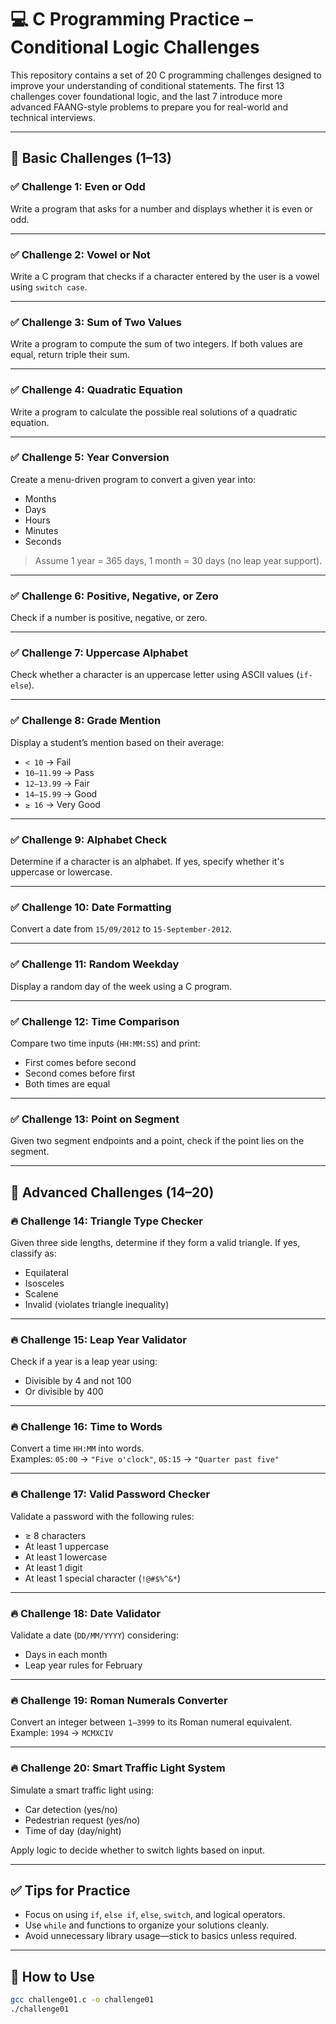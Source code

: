 # 💻 C Programming Practice – Conditional Logic Challenges

This repository contains a set of 20 C programming challenges designed to improve your understanding of conditional statements. The first 13 challenges cover foundational logic, and the last 7 introduce more advanced FAANG-style problems to prepare you for real-world and technical interviews.

---

## 📘 Basic Challenges (1–13)

### ✅ Challenge 1: Even or Odd
Write a program that asks for a number and displays whether it is even or odd.

---

### ✅ Challenge 2: Vowel or Not
Write a C program that checks if a character entered by the user is a vowel using `switch case`.

---

### ✅ Challenge 3: Sum of Two Values
Write a program to compute the sum of two integers. If both values are equal, return triple their sum.

---

### ✅ Challenge 4: Quadratic Equation
Write a program to calculate the possible real solutions of a quadratic equation.

---

### ✅ Challenge 5: Year Conversion
Create a menu-driven program to convert a given year into:
- Months  
- Days  
- Hours  
- Minutes  
- Seconds  

> Assume 1 year = 365 days, 1 month = 30 days (no leap year support).

---

### ✅ Challenge 6: Positive, Negative, or Zero
Check if a number is positive, negative, or zero.

---

### ✅ Challenge 7: Uppercase Alphabet
Check whether a character is an uppercase letter using ASCII values (`if-else`).

---

### ✅ Challenge 8: Grade Mention
Display a student’s mention based on their average:
- `< 10` → Fail  
- `10–11.99` → Pass  
- `12–13.99` → Fair  
- `14–15.99` → Good  
- `≥ 16` → Very Good

---

### ✅ Challenge 9: Alphabet Check
Determine if a character is an alphabet. If yes, specify whether it's uppercase or lowercase.

---

### ✅ Challenge 10: Date Formatting
Convert a date from `15/09/2012` to `15-September-2012`.

---

### ✅ Challenge 11: Random Weekday
Display a random day of the week using a C program.

---

### ✅ Challenge 12: Time Comparison
Compare two time inputs (`HH:MM:SS`) and print:
- First comes before second  
- Second comes before first  
- Both times are equal

---

### ✅ Challenge 13: Point on Segment
Given two segment endpoints and a point, check if the point lies on the segment.

---

## 🚀 Advanced Challenges (14–20)

### 🔥 Challenge 14: Triangle Type Checker
Given three side lengths, determine if they form a valid triangle. If yes, classify as:
- Equilateral  
- Isosceles  
- Scalene  
- Invalid (violates triangle inequality)

---

### 🔥 Challenge 15: Leap Year Validator
Check if a year is a leap year using:
- Divisible by 4 and not 100  
- Or divisible by 400

---

### 🔥 Challenge 16: Time to Words
Convert a time `HH:MM` into words.  
Examples: `05:00` → `"Five o'clock"`, `05:15` → `"Quarter past five"`

---

### 🔥 Challenge 17: Valid Password Checker
Validate a password with the following rules:
- ≥ 8 characters  
- At least 1 uppercase  
- At least 1 lowercase  
- At least 1 digit  
- At least 1 special character (`!@#$%^&*`)

---

### 🔥 Challenge 18: Date Validator
Validate a date (`DD/MM/YYYY`) considering:
- Days in each month  
- Leap year rules for February

---

### 🔥 Challenge 19: Roman Numerals Converter
Convert an integer between `1–3999` to its Roman numeral equivalent.  
Example: `1994` → `MCMXCIV`

---

### 🔥 Challenge 20: Smart Traffic Light System
Simulate a smart traffic light using:
- Car detection (yes/no)  
- Pedestrian request (yes/no)  
- Time of day (day/night)

Apply logic to decide whether to switch lights based on input.

---

## ✅ Tips for Practice

- Focus on using `if`, `else if`, `else`, `switch`, and logical operators.
- Use `while` and functions to organize your solutions cleanly.
- Avoid unnecessary library usage—stick to basics unless required.

---

## 📁 How to Use

```bash
gcc challenge01.c -o challenge01
./challenge01
